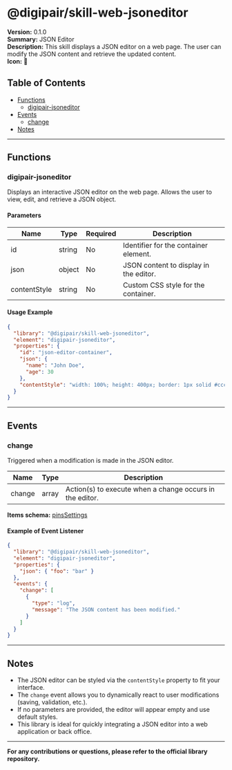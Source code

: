 # @digipair/skill-web-jsoneditor

**Version:** 0.1.0  
**Summary:** JSON Editor  
**Description:** This skill displays a JSON editor on a web page. The user can modify the JSON content and retrieve the updated content.  
**Icon:** 📐

## Table of Contents

- [Functions](#functions)
  - [digipair-jsoneditor](#digipair-jsoneditor)
- [Events](#events)
  - [change](#change)
- [Notes](#notes)

---

## Functions

### digipair-jsoneditor

Displays an interactive JSON editor on the web page. Allows the user to view, edit, and retrieve a JSON object.

#### Parameters

| Name         | Type   | Required | Description                            |
| ------------ | ------ | -------- | -------------------------------------- |
| id           | string | No       | Identifier for the container element.  |
| json         | object | No       | JSON content to display in the editor. |
| contentStyle | string | No       | Custom CSS style for the container.    |

#### Usage Example

```json
{
  "library": "@digipair/skill-web-jsoneditor",
  "element": "digipair-jsoneditor",
  "properties": {
    "id": "json-editor-container",
    "json": {
      "name": "John Doe",
      "age": 30
    },
    "contentStyle": "width: 100%; height: 400px; border: 1px solid #ccc;"
  }
}
```

---

## Events

### change

Triggered when a modification is made in the JSON editor.

| Name   | Type  | Description                                              |
| ------ | ----- | -------------------------------------------------------- |
| change | array | Action(s) to execute when a change occurs in the editor. |

**Items schema:** [pinsSettings](https://schemas.digipair.ai/pinsSettings)

#### Example of Event Listener

```json
{
  "library": "@digipair/skill-web-jsoneditor",
  "element": "digipair-jsoneditor",
  "properties": {
    "json": { "foo": "bar" }
  },
  "events": {
    "change": [
      {
        "type": "log",
        "message": "The JSON content has been modified."
      }
    ]
  }
}
```

---

## Notes

- The JSON editor can be styled via the `contentStyle` property to fit your interface.
- The `change` event allows you to dynamically react to user modifications (saving, validation, etc.).
- If no parameters are provided, the editor will appear empty and use default styles.
- This library is ideal for quickly integrating a JSON editor into a web application or back office.

---

**For any contributions or questions, please refer to the official library repository.**
